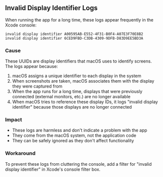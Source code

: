 ## Invalid Display Identifier Logs

When running the app for a long time, these logs appear frequently in the Xcode console:
```
invalid display identifier A00595AB-E552-4F31-B0F4-A07E3F70E8B2
invalid display identifier 6CED9FBD-C3DB-4309-9DFB-D83D9EE5BD3A
```

### Cause
These UUIDs are display identifiers that macOS uses to identify screens. The logs appear because:

1. macOS assigns a unique identifier to each display in the system
2. When screenshots are taken, macOS associates them with the display they were captured from
3. When the app runs for a long time, displays that were previously connected (external monitors, etc.) are no longer available
4. When macOS tries to reference these display IDs, it logs "invalid display identifier" because those displays are no longer connected

### Impact
- These logs are harmless and don't indicate a problem with the app
- They come from the macOS system, not the application code
- They can be safely ignored as they don't affect functionality

### Workaround
To prevent these logs from cluttering the console, add a filter for "invalid display identifier" in Xcode's console filter box.
